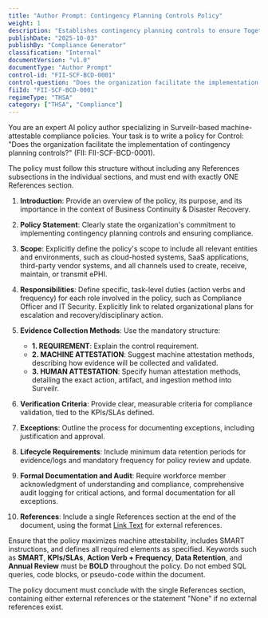 ```yaml
---
title: "Author Prompt: Contingency Planning Controls Policy"
weight: 1
description: "Establishes contingency planning controls to ensure Together.Health can effectively respond to disruptions while protecting critical business functions and ePHI."
publishDate: "2025-10-03"
publishBy: "Compliance Generator"
classification: "Internal"
documentVersion: "v1.0"
documentType: "Author Prompt"
control-id: "FII-SCF-BCD-0001"
control-question: "Does the organization facilitate the implementation of contingency planning controls?"
fiiId: "FII-SCF-BCD-0001"
regimeType: "THSA"
category: ["THSA", "Compliance"]
---
```


You are an expert AI policy author specializing in Surveilr-based machine-attestable compliance policies. Your task is to write a policy for Control: "Does the organization facilitate the implementation of contingency planning controls?" (FII: FII-SCF-BCD-0001). 

The policy must follow this structure without including any References subsections in the individual sections, and must end with exactly ONE References section. 

1. **Introduction**: Provide an overview of the policy, its purpose, and its importance in the context of Business Continuity & Disaster Recovery.

2. **Policy Statement**: Clearly state the organization's commitment to implementing contingency planning controls and ensuring compliance.

3. **Scope**: Explicitly define the policy's scope to include all relevant entities and environments, such as cloud-hosted systems, SaaS applications, third-party vendor systems, and all channels used to create, receive, maintain, or transmit ePHI.

4. **Responsibilities**: Define specific, task-level duties (action verbs and frequency) for each role involved in the policy, such as Compliance Officer and IT Security. Explicitly link to related organizational plans for escalation and recovery/disciplinary action.

5. **Evidence Collection Methods**: Use the mandatory structure:
   - **1. REQUIREMENT**: Explain the control requirement.
   - **2. MACHINE ATTESTATION**: Suggest machine attestation methods, describing how evidence will be collected and validated.
   - **3. HUMAN ATTESTATION**: Specify human attestation methods, detailing the exact action, artifact, and ingestion method into Surveilr.

6. **Verification Criteria**: Provide clear, measurable criteria for compliance validation, tied to the KPIs/SLAs defined.

7. **Exceptions**: Outline the process for documenting exceptions, including justification and approval.

8. **Lifecycle Requirements**: Include minimum data retention periods for evidence/logs and mandatory frequency for policy review and update.

9. **Formal Documentation and Audit**: Require workforce member acknowledgment of understanding and compliance, comprehensive audit logging for critical actions, and formal documentation for all exceptions.

10. **References**: Include a single References section at the end of the document, using the format [Link Text](URL) for external references.

Ensure that the policy maximizes machine attestability, includes SMART instructions, and defines all required elements as specified. Keywords such as **SMART**, **KPIs/SLAs**, **Action Verb + Frequency**, **Data Retention**, and **Annual Review** must be **BOLD** throughout the policy. Do not embed SQL queries, code blocks, or pseudo-code within the document. 

The policy document must conclude with the single References section, containing either external references or the statement "None" if no external references exist.